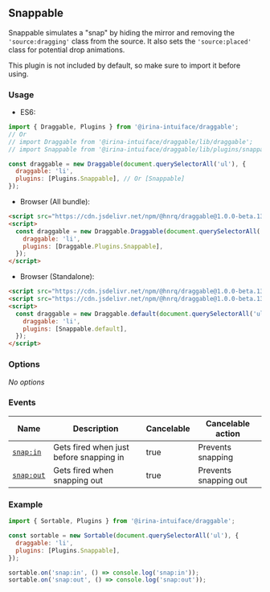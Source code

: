 ## Snappable

Snappable simulates a "snap" by hiding the mirror and removing the `'source:dragging'` class from the source.
It also sets the `'source:placed'` class for potential drop animations.

This plugin is not included by default, so make sure to import it before using.

### Usage

- ES6:

```js
import { Draggable, Plugins } from '@irina-intuiface/draggable';
// Or
// import Draggable from '@irina-intuiface/draggable/lib/draggable';
// import Snappable from '@irina-intuiface/draggable/lib/plugins/snappable';

const draggable = new Draggable(document.querySelectorAll('ul'), {
  draggable: 'li',
  plugins: [Plugins.Snappable], // Or [Snappable]
});
```

- Browser (All bundle):

```html
<script src="https://cdn.jsdelivr.net/npm/@hnrq/draggable@1.0.0-beta.13/lib/draggable.bundle.js"></script>
<script>
  const draggable = new Draggable.Draggable(document.querySelectorAll('ul'), {
    draggable: 'li',
    plugins: [Draggable.Plugins.Snappable],
  });
</script>
```

- Browser (Standalone):

```html
<script src="https://cdn.jsdelivr.net/npm/@hnrq/draggable@1.0.0-beta.13/lib/draggable.js"></script>
<script src="https://cdn.jsdelivr.net/npm/@hnrq/draggable@1.0.0-beta.13/lib/plugins/snappable.js"></script>
<script>
  const draggable = new Draggable.default(document.querySelectorAll('ul'), {
    draggable: 'li',
    plugins: [Snappable.default],
  });
</script>
```

### Options

_No options_

### Events

| Name                  | Description                             | Cancelable | Cancelable action     |
| --------------------- | --------------------------------------- | ---------- | --------------------- |
| [`snap:in`][snapin]   | Gets fired when just before snapping in | true       | Prevents snapping     |
| [`snap:out`][snapout] | Gets fired when snapping out            | true       | Prevents snapping out |

[snapin]: SnapEvent#snapinevent
[snapout]: SnapEvent#snapoutevent

### Example

```js
import { Sortable, Plugins } from '@irina-intuiface/draggable';

const sortable = new Sortable(document.querySelectorAll('ul'), {
  draggable: 'li',
  plugins: [Plugins.Snappable],
});

sortable.on('snap:in', () => console.log('snap:in'));
sortable.on('snap:out', () => console.log('snap:out'));
```
